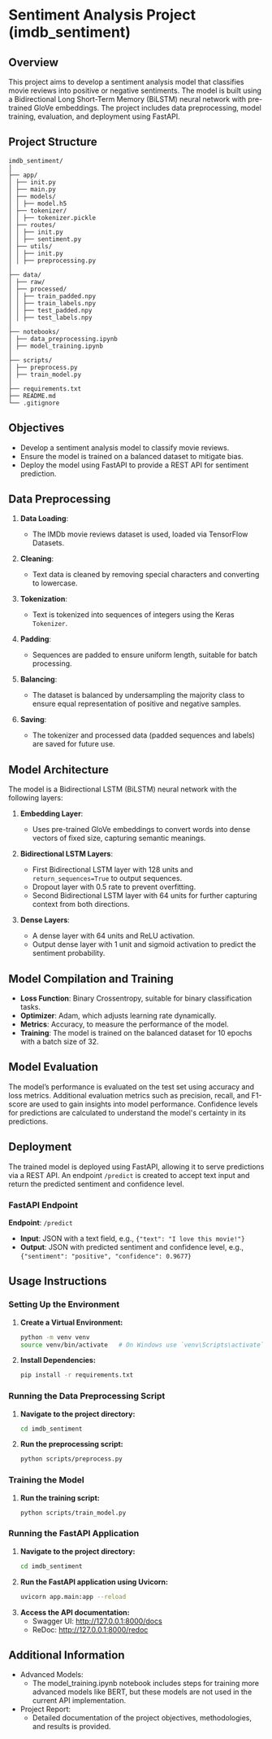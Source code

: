 # Sentiment Analysis Project (imdb_sentiment)

## Overview

This project aims to develop a sentiment analysis model that classifies movie reviews into positive or negative sentiments. The model is built using a Bidirectional Long Short-Term Memory (BiLSTM) neural network with pre-trained GloVe embeddings. The project includes data preprocessing, model training, evaluation, and deployment using FastAPI.

## Project Structure
```plaintext
imdb_sentiment/
│
├── app/
│ ├── init.py
│ ├── main.py
│ ├── models/
│ │ ├── model.h5
│ ├── tokenizer/
│ │ ├── tokenizer.pickle
│ ├── routes/
│ │ ├── init.py
│ │ ├── sentiment.py
│ ├── utils/
│ │ ├── init.py
│ │ ├── preprocessing.py
│
├── data/
│ ├── raw/
│ ├── processed/
│ │ ├── train_padded.npy
│ │ ├── train_labels.npy
│ │ ├── test_padded.npy
│ │ ├── test_labels.npy
│
├── notebooks/
│ ├── data_preprocessing.ipynb
│ ├── model_training.ipynb
│
├── scripts/
│ ├── preprocess.py
│ ├── train_model.py
│
├── requirements.txt
├── README.md
└── .gitignore
```

## Objectives

- Develop a sentiment analysis model to classify movie reviews.
- Ensure the model is trained on a balanced dataset to mitigate bias.
- Deploy the model using FastAPI to provide a REST API for sentiment prediction.

## Data Preprocessing

1. **Data Loading**:
   - The IMDb movie reviews dataset is used, loaded via TensorFlow Datasets.

2. **Cleaning**:
   - Text data is cleaned by removing special characters and converting to lowercase.

3. **Tokenization**:
   - Text is tokenized into sequences of integers using the Keras `Tokenizer`.

4. **Padding**:
   - Sequences are padded to ensure uniform length, suitable for batch processing.

5. **Balancing**:
   - The dataset is balanced by undersampling the majority class to ensure equal representation of positive and negative samples.

6. **Saving**:
   - The tokenizer and processed data (padded sequences and labels) are saved for future use.

## Model Architecture

The model is a Bidirectional LSTM (BiLSTM) neural network with the following layers:

1. **Embedding Layer**:
   - Uses pre-trained GloVe embeddings to convert words into dense vectors of fixed size, capturing semantic meanings.

2. **Bidirectional LSTM Layers**:
   - First Bidirectional LSTM layer with 128 units and `return_sequences=True` to output sequences.
   - Dropout layer with 0.5 rate to prevent overfitting.
   - Second Bidirectional LSTM layer with 64 units for further capturing context from both directions.

3. **Dense Layers**:
   - A dense layer with 64 units and ReLU activation.
   - Output dense layer with 1 unit and sigmoid activation to predict the sentiment probability.

## Model Compilation and Training

- **Loss Function**: Binary Crossentropy, suitable for binary classification tasks.
- **Optimizer**: Adam, which adjusts learning rate dynamically.
- **Metrics**: Accuracy, to measure the performance of the model.
- **Training**: The model is trained on the balanced dataset for 10 epochs with a batch size of 32.

## Model Evaluation

The model’s performance is evaluated on the test set using accuracy and loss metrics. Additional evaluation metrics such as precision, recall, and F1-score are used to gain insights into model performance. Confidence levels for predictions are calculated to understand the model's certainty in its predictions.

## Deployment

The trained model is deployed using FastAPI, allowing it to serve predictions via a REST API. An endpoint `/predict` is created to accept text input and return the predicted sentiment and confidence level.

### FastAPI Endpoint

**Endpoint**: `/predict`
- **Input**: JSON with a text field, e.g., `{"text": "I love this movie!"}`
- **Output**: JSON with predicted sentiment and confidence level, e.g., `{"sentiment": "positive", "confidence": 0.9677}`

## Usage Instructions

### Setting Up the Environment

1. **Create a Virtual Environment:**
   ```bash
   python -m venv venv
   source venv/bin/activate   # On Windows use `venv\Scripts\activate`

2. **Install Dependencies:**
    ```bash
    pip install -r requirements.txt

### Running the Data Preprocessing Script

1. **Navigate to the project directory:**
    ```bash
    cd imdb_sentiment

2. **Run the preprocessing script:**
    ```bash
    python scripts/preprocess.py

### Training the Model

1. **Run the training script:**
    ```bash
    python scripts/train_model.py

### Running the FastAPI Application

1. **Navigate to the project directory:**
    ```bash
    cd imdb_sentiment

2. **Run the FastAPI application using Uvicorn:**
    ```bash
    uvicorn app.main:app --reload

3. **Access the API documentation:**
    - Swagger UI: http://127.0.0.1:8000/docs
    - ReDoc: http://127.0.0.1:8000/redoc

## Additional Information

- Advanced Models: 
    - The model_training.ipynb notebook includes steps for training more advanced models like BERT, but these models are not used in the current API implementation.
- Project Report: 
    - Detailed documentation of the project objectives, methodologies, and results is provided.